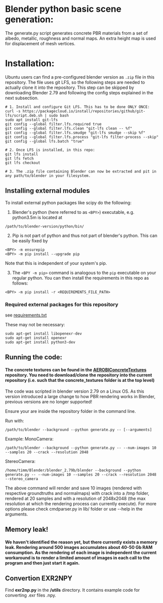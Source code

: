 # Blender python basic scene generation:

The generate.py script generates concrete PBR materials from a set of albedo, metallic, roughness and normal maps.
An extra height map is used for displacement of mesh vertices. 

# Installation:

Ubuntu users can find a pre-configured blender version as `.zip` file in this repository. The file uses git LFS, so the following steps are needed to actually clone it into the repository. This step can be skipped by downloading Blender 2.79 and following the config steps explained in the next subsection.

```
# 1. Install and configure Git LFS. This has to be done ONLY ONCE:
curl -s https://packagecloud.io/install/repositories/github/git-lfs/script.deb.sh | sudo bash
sudo apt install git-lfs
git config --global filter.lfs.required true
git config --global filter.lfs.clean "git-lfs clean -- %f"
git config --global filter.lfs.smudge "git-lfs smudge --skip %f"
git config --global filter.lfs.process "git-lfs filter-process --skip"
git config --global lfs.batch "true"

# 2. Once LFS is installed, in this repo:
git lfs install
git lfs fetch
git lfs checkout

# 3. The .zip file containing Blender can now be extracted and pit in any path/to/blender in your filesystem.
```

## Installing external modules

To install external python packages like scipy do the following:

1. Blender's python (here referred to as `<BPY>`) executable, e.g. python3.5m is located at 
~~~
/path/to/blender-version/python/bin/ 
~~~

2. Pip is not part of python and thus not part of blender's python. This can be easily fixed by
~~~
<BPY> -m ensurepip
<BPY> -m pip install --upgrade pip
~~~

Note that this is independent of your system's pip. 

3. The `<BPY -m pip>` command is analogous to the `pip` executable on your regular python. You can then install the requirements in this repo as follows:
~~~
<BPY> -m pip install -r <REQUIREMENTS_FILE_PATH>
~~~


### Required external packages for this repository

see [requirements.txt](requirements.txt)

These may not be necessary:

~~~
sudo apt-get install libopenexr-dev
sudo apt-get install openexr
sudo apt-get install python3-dev
~~~


## Running the code:
#### The concrete textures can be found in the [AEROBIConcreteTextures](https://git.ccc.cs.uni-frankfurt.de/AEROBI/AEROBIConcreteTextures) repository. You need to download/clone the repository into the current repository (i.e. such that the concrete_textures folder is at the top level)

The code was scripted in blender version 2.79 on a Linux OS. As this version introduced a large change to how PBR rendering works in Blender, previous versions are no longer supported! 

Ensure your are inside the repository folder in the command line. 

Run with:
~~~
/path/to/blender --background --python generate.py -- [--arguments]
~~~ 

Example:
MonoCamera:
~~~
/path/to/blender --background --python generate.py -- --num-images 10 --samples 20 --crack --resolution 2048
~~~
StereoCamera:
~~~
/home/timm/Blender/blender_2.79b/blender --background --python generate.py -- --num-images 10 --samples 20 --crack --resolution 2048 --stereo_camera
~~~

The above command will render and save 10 images (rendered with respective groundtruths and normalmaps) with crack into a /tmp folder, rendered at 20 samples and with a resolution of 2048x2048 (the max resolution at which the rendering process can currently execute). For more options please check cmdparser.py in lib/ folder or use --help in the arguments.

## Memory leak!
#### We haven't identified the reason yet, but there currently exists a memory leak. Rendering around 500 images accumulates about 40-50 Gb RAM consumption. As the rendering of each image is independent the current workaround is to render a limited amount of images in each call to the program and then just start it again.   

## Convertion EXR2NPY
Find __exr2np.py__ in the __/utils__ directory. It contains example code for converting .exr files .npy.
